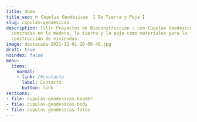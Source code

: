 ```yaml
---
title: domo
title_seo: ᐅ Cúpulas Geodésicas 【 De Tierra y Paja 】
slug: cupulas-geodesicas
description: llll➤ Proyectos de Bioconstrucción ☑️ con Cúpulas Geodésicas
  centradas en la madera, la tierra y la paja como materiales para la
  construcción de viviendas.
image: destacada-2021-12-01-20-09-40.jpg
draft: true
noindex: false
menu:
  items:
    normal:
    - link: /#contacto
      label: Contacto
      button: link
sections:
- file: cupulas-geodesicas-header
- file: cupulas-geodesicas-body
- file: cupulas-geodesicas-fotos
---
```

